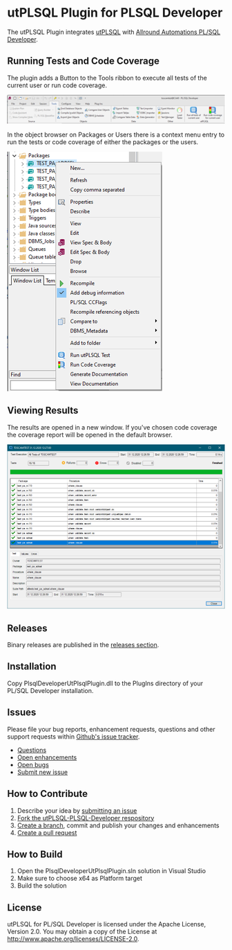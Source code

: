 # utPLSQL Plugin for PLSQL Developer 

The utPLSQL Plugin integrates [utPLSQL](https://utplsql.org) with [Allround Automations PL/SQL Developer](https://www.allroundautomations.com/products/pl-sql-developer/).

## Running Tests and Code Coverage

The plugin adds a Button to the Tools ribbon to execute all tests of the current user or run code coverage.

![img.png](screenshots/tools_ribbon.png)

In the object browser on Packages or Users there is a context menu entry to run the tests or code coverage of either the packages or the users.

![img.png](screenshots/context_menu.png)

## Viewing Results

The results are opened in a new window. If you've chosen code coverage the coverage report will be opened in the default browser. 

![img.png](screenshots/result_window.png)

## Releases

Binary releases are published in the [releases section](https://github.com/utPLSQL/utPLSQL-PLSQL-Developer/releases).

## Installation

Copy PlsqlDeveloperUtPlsqlPlugin.dll to the PlugIns directory of your PL/SQL Developer installation.

## Issues

Please file your bug reports, enhancement requests, questions and other support requests within [Github's issue tracker](https://help.github.com/articles/about-issues/).

* [Questions](https://github.com/utPLSQL/utPLSQL-PLSQL-Developer/issues?q=is%3Aissue+label%3Aquestion)
* [Open enhancements](https://github.com/utPLSQL/utPLSQL-PLSQL-Developer/issues?q=is%3Aopen+is%3Aissue+label%3Aenhancement)
* [Open bugs](https://github.com/utPLSQL/utPLSQL-PLSQL-Developer/issues?q=is%3Aopen+is%3Aissue+label%3Abug)
* [Submit new issue](https://github.com/utPLSQL/utPLSQL-PLSQL-Developer/issues/new)

## How to Contribute

1. Describe your idea by [submitting an issue](https://github.com/utPLSQL/utPLSQL-PLSQL-Developer/issues/new)
2. [Fork the utPLSQL-PLSQL-Developer respository](https://github.com/utPLSQL/utPLSQL-PLSQL-Developer/fork)
3. [Create a branch](https://help.github.com/articles/creating-and-deleting-branches-within-your-repository/), commit and publish your changes and enhancements
4. [Create a pull request](https://help.github.com/articles/creating-a-pull-request/)

## How to Build

1. Open the PlsqlDeveloperUtPlsqlPlugin.sln solution in Visual Studio
2. Make sure to choose x64 as Platform target
3. Build the solution

## License

utPLSQL for PL/SQL Developer is licensed under the Apache License, Version 2.0. 
You may obtain a copy of the License at <http://www.apache.org/licenses/LICENSE-2.0>.

